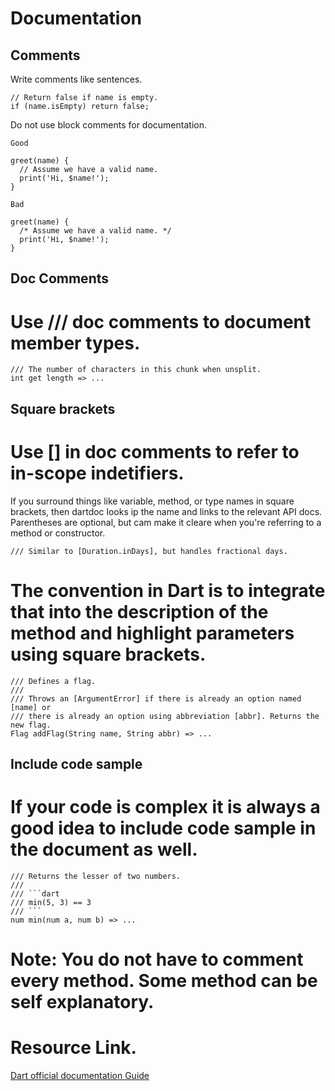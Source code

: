 # Documentation

## Comments

Write comments like sentences.

```
// Return false if name is empty.
if (name.isEmpty) return false;
```

Do not use block comments for documentation.

```
Good

greet(name) {
  // Assume we have a valid name.
  print('Hi, $name!');
}
```

```
Bad

greet(name) {
  /* Assume we have a valid name. */
  print('Hi, $name!');
}
```

## Doc Comments

# Use /// doc comments to document member types.

```
/// The number of characters in this chunk when unsplit.
int get length => ...
```

## Square brackets

# Use [] in doc comments to refer to in-scope indetifiers.

If you surround things like variable, method, or type names in square brackets, then dartdoc looks ip the name and links to the relevant API docs. Parentheses are optional, but cam make it cleare when you're referring to a method or constructor.

```
/// Similar to [Duration.inDays], but handles fractional days.
```

# The convention in Dart is to integrate that into the description of the method and highlight parameters using square brackets.

```
/// Defines a flag.
///
/// Throws an [ArgumentError] if there is already an option named [name] or
/// there is already an option using abbreviation [abbr]. Returns the new flag.
Flag addFlag(String name, String abbr) => ...
```

## Include code sample

# If your code is complex it is always a good idea to include code sample in the document as well.

```
/// Returns the lesser of two numbers.
///
/// ```dart
/// min(5, 3) == 3
/// ```
num min(num a, num b) => ...
```

# Note: You do not have to comment every method. Some method can be self explanatory.

# Resource Link.

[Dart official documentation Guide](https://dart.dev/guides/language/effective-dart/documentation)  
